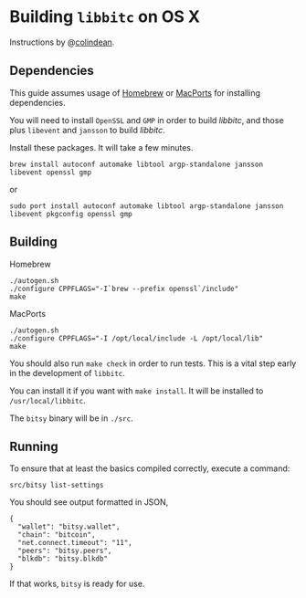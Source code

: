 Building `libbitc` on OS X
===========================

Instructions by @[colindean](http://github.com/colindean).



Dependencies
------------

This guide assumes usage of [Homebrew](http://brew.sh) or
[MacPorts](https://www.macports.org) for installing dependencies.

You will need to install `OpenSSL` and `GMP` in order to build *libbitc*, and
those plus `libevent` and `jansson` to build *libbitc*.

Install these packages. It will take a few minutes.

    brew install autoconf automake libtool argp-standalone jansson libevent openssl gmp

or

    sudo port install autoconf automake libtool argp-standalone jansson libevent pkgconfig openssl gmp


Building
--------

Homebrew

    ./autogen.sh
    ./configure CPPFLAGS="-I`brew --prefix openssl`/include"
    make

MacPorts

    ./autogen.sh
    ./configure CPPFLAGS="-I /opt/local/include -L /opt/local/lib"
    make


You should also run `make check` in order to run tests. This is a vital step
early in the development of `libbitc`.

You can install it if you want with `make install`. It will be installed to 
`/usr/local/libbitc`.

The `bitsy` binary will be in `./src`.

Running
-------

To ensure that at least the basics compiled correctly, execute a command:

    src/bitsy list-settings

You should see output formatted in JSON,

    {
      "wallet": "bitsy.wallet",
      "chain": "bitcoin",
      "net.connect.timeout": "11",
      "peers": "bitsy.peers",
      "blkdb": "bitsy.blkdb"
    }

If that works, `bitsy` is ready for use.
